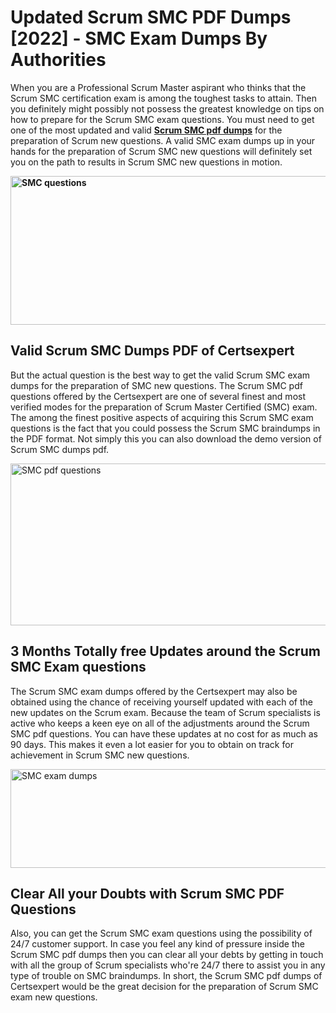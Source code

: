 <h1><strong>Updated Scrum SMC PDF Dumps [2022] - SMC Exam Dumps By Authorities&nbsp;</strong></h1>
<p><span style="font-weight: 400;">When you are a Professional Scrum Master aspirant who thinks that the Scrum SMC certification exam is among the toughest tasks to attain. Then you definitely might possibly not possess the greatest knowledge on tips on how to prepare for the Scrum SMC exam questions. You must need to get one of the most updated and valid <strong><a href="https://www.certsexpert.com/SMC-pdf-questions.html">Scrum SMC pdf dumps</a></strong> for the preparation of Scrum new questions. A valid  SMC exam dumps up in your hands for the preparation of Scrum SMC new questions will definitely set you on the path to results in Scrum SMC new questions in motion.</span></p>
<p><span style="font-weight: 400;"><strong><img style="display: block; margin-left: auto; margin-right: auto;" src="https://i.ibb.co/QXh983F/73475278-2429792180625311-4586132736837681152-n.jpg" alt="SMC questions" width="632" height="238" /></strong></span></p>
<h2><strong>Valid Scrum SMC Dumps PDF of Certsexpert</strong></h2>
<p><span style="font-weight: 400;">But the actual question is the best way to get the valid Scrum SMC exam dumps for the preparation of SMC new questions. The Scrum SMC pdf questions offered by the Certsexpert are one of several finest and most verified modes for the preparation of Scrum Master Certified (SMC) exam. The among the finest positive aspects of acquiring this Scrum SMC exam questions is the fact that you could possess the Scrum SMC braindumps in the PDF format. Not simply this you can also download the demo version of Scrum SMC dumps pdf.</span></p>
<p><span style="font-weight: 400;"><img style="display: block; margin-left: auto; margin-right: auto;" src="https://i.ibb.co/Jd8hN2L/76714008-3182067705200142-8735104740007870464-n.jpg" alt="SMC pdf questions" width="701" height="259" /></span></p>
<h2><strong>3 Months Totally free Updates around the Scrum SMC Exam questions</strong></h2>
<p><span style="font-weight: 400;">The Scrum SMC exam dumps offered by the Certsexpert may also be obtained using the chance of receiving yourself updated with each of the new updates on the Scrum exam. Because the team of Scrum specialists is active who keeps a keen eye on all of the adjustments around the Scrum SMC pdf questions. You can have these updates at no cost for as much as 90 days. This makes it even a lot easier for you to obtain on track for achievement in Scrum SMC new questions.</span></p>
<p><span style="font-weight: 400;"><a href="https://www.certsexpert.com/SMC-pdf-questions.html"><img style="display: block; margin-left: auto; margin-right: auto;" src="https://i.ibb.co/TMnKrkJ/75398236-424489711531572-5064688549987614720-n.jpg" alt="SMC exam dumps" width="714" height="158" /></a></span></p>
<h2><strong>Clear All your Doubts with Scrum SMC PDF Questions</strong></h2>
<p>Also, you can get the Scrum SMC exam questions using the possibility of 24/7 customer support. In case you feel any kind of pressure inside the Scrum SMC pdf dumps then you can clear all your debts by getting in touch with all the group of Scrum specialists who're 24/7 there to assist you in any type of trouble on  SMC braindumps. In short, the Scrum SMC pdf dumps of Certsexpert would be the great decision for the preparation of Scrum SMC exam new questions.</p>
